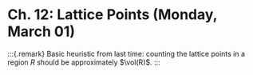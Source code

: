 # Ch. 12: Lattice Points (Monday, March 01)


:::{.remark}
Basic heuristic from last time: counting the lattice points in a region $R$ should be approximately $\vol(R)$.
:::



